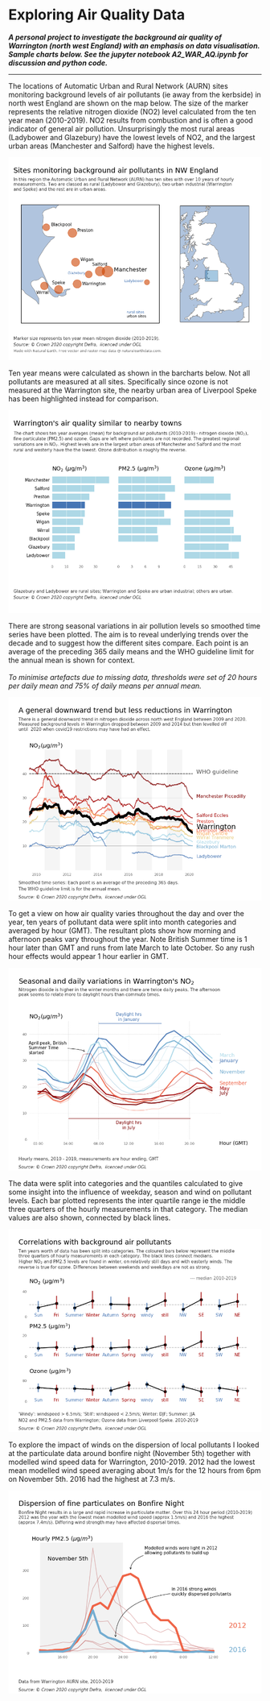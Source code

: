 # Exploring Air Quality Data  

***A personal project to investigate the background air quality of Warrington (north west England) with an emphasis on data visualisation. Sample charts below. See the jupyter notebook A2_WAR_AQ.ipynb for discussion and python code.***

---

The locations of Automatic Urban and Rural Network (AURN) sites monitoring background levels of air pollutants (ie away from the kerbside) in north west England are shown on the map below. The size of the marker represents the relative nitrogen dioxide (NO2) level calculated from the ten year mean (2010-2019). NO2 results from combustion and is often a good indicator of general air pollution. Unsurprisingly the most rural areas (Ladybower and Glazebury)  have the lowest levels of NO2, and the largest urban areas (Manchester and Salford) have the highest levels.

![map](https://github.com/wriggy/air-datavis/blob/master/vis/F1_no2_aurn_sitemap.png)

Ten year means were calculated as shown in the barcharts below. Not all pollutants are measured at all sites. Specifically since ozone is not measured at the Warrington site, the nearby urban area of Liverpool Speke has been highlighted instead for comparison.

![means](https://github.com/wriggy/air-datavis/blob/master/vis/F2_no2_pm_o3_means.png)

There are strong seasonal variations in air pollution levels so smoothed time series have been plotted. The aim is to reveal underlying trends over the decade and to suggest how the different sites compare. Each point is an average of the preceding 365 daily means and the WHO guideline limit for the annual mean is shown for context. </br></br>*To minimise artefacts due to missing data, thresholds were set of 20 hours per daily mean and 75% of daily means per annual mean.*

![trends](https://github.com/wriggy/air-datavis/blob/master/vis/F3_no2_rolling_annual_means.png)

To get a view on how air quality varies throughout the day and over the year, ten years of pollutant data were split into month categories and averaged by hour (GMT). The resultant plots show how morning and afternoon peaks vary throughout the year. Note British Summer time is 1 hour later than GMT and runs from late March to late October. So any rush hour effects would appear 1 hour earlier in GMT.

![diurnal variations](https://github.com/wriggy/air-datavis/blob/master/vis/F6_Warrington_no2_diurnal_variation.png)

The data were split into categories and the quantiles calculated to give some insight into the influence of weekday, season and wind on pollutant levels. Each bar plotted represents the inter quartile range ie the middle three quarters of the hourly measurements in that category. The median values are also shown, connected by black lines.

![correlations](https://github.com/wriggy/air-datavis/blob/master/vis/F9_WAR_correlations.png)

To explore the impact of winds on the dispersion of local pollutants I looked at the particulate data around bonfire night (November 5th) together with modelled wind speed data for Warrington, 2010-2019. 2012 had the lowest mean modelled wind speed averaging about 1m/s for the 12 hours from 6pm on November 5th. 2016 had the highest at 7.3 m/s.

![bonfire night](https://github.com/wriggy/air-datavis/blob/master/vis/F10_bonfire_night_war_pm25.png)
